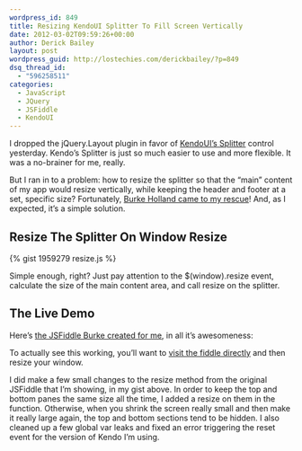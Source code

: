 ```yaml
---
wordpress_id: 849
title: Resizing KendoUI Splitter To Fill Screen Vertically
date: 2012-03-02T09:59:26+00:00
author: Derick Bailey
layout: post
wordpress_guid: http://lostechies.com/derickbailey/?p=849
dsq_thread_id:
  - "596258511"
categories:
  - JavaScript
  - JQuery
  - JSFiddle
  - KendoUI
---
```

I dropped the jQuery.Layout plugin in favor of [KendoUI&#8217;s Splitter](http://demos.kendoui.com/web/splitter/index.html) control yesterday. Kendo&#8217;s Splitter is just so much easier to use and more flexible. It was a no-brainer for me, really.

But I ran in to a problem: how to resize the splitter so that the &#8220;main&#8221; content of my app would resize vertically, while keeping the header and footer at a set, specific size? Fortunately, [Burke Holland came to my rescue](https://twitter.com/burkeholland/status/175303601521049601)! And, as I expected, it&#8217;s a simple solution.

## Resize The Splitter On Window Resize

{% gist 1959279 resize.js %}

Simple enough, right? Just pay attention to the $(window).resize event, calculate the size of the main content area, and call resize on the splitter.

## The Live Demo

Here&#8217;s [the JSFiddle Burke created for me](http://jsfiddle.net/t3AG6/4/), in all it&#8217;s awesomeness:



To actually see this working, you&#8217;ll want to [visit the fiddle directly](http://jsfiddle.net/t3AG6/4/) and then resize your window.

I did make a few small changes to the resize method from the original JSFiddle that I&#8217;m showing, in my gist above. In order to keep the top and bottom panes the same size all the time, I added a resize on them in the function. Otherwise, when you shrink the screen really small and then make it really large again, the top and bottom sections tend to be hidden. I also cleaned up a few global var leaks and fixed an error triggering the reset event for the version of Kendo I&#8217;m using.
